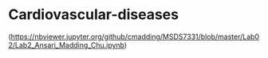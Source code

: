 # Cardiovascular-diseases

(https://nbviewer.jupyter.org/github/cmadding/MSDS7331/blob/master/Lab02/Lab2_Ansari_Madding_Chu.ipynb)
